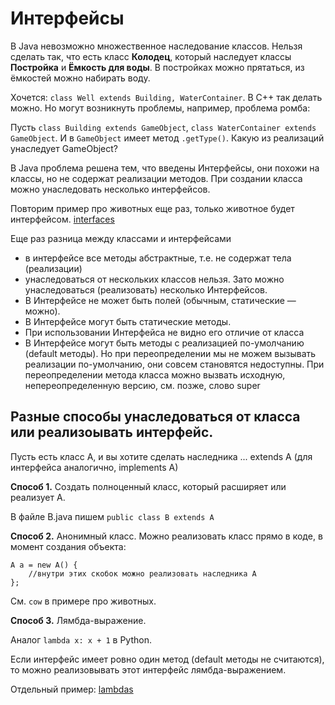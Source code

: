 # Интерфейсы

В Java невозможно множественное наследование классов. Нельзя сделать так, что есть класс **Колодец**, который наследует классы **Постройка** и **Ёмкость для воды**. В постройках можно прятаться, из ёмкостей можно набирать воду.

Хочется: `class Well extends Building, WaterContainer`.  В C++ так делать можно. Но могут возникнуть проблемы, например, проблема ромба:

Пусть `class Building extends GameObject`, `class WaterContainer extends GameObject`. И в `GameObject` имеет метод `.getType()`. Какую из реализаций унаследует GameObject?

В Java проблема решена тем, что введены Интерфейсы, они похожи на классы, но не содержат реализации методов. При создании класса можно унаследовать несколько интерфейсов.

Повторим пример про животных еще раз, только животное будет интерфейсом. [interfaces](https://github.com/iposov/students-site/tree/master/22spring/prog_tech/src/ru/spbu/arts/oop/interfaces)

Еще раз разница между классами и интерфейсами
- в интерфейсе все методы абстрактные, т.е. не содержат тела (реализации)
- унаследоваться от нескольких классов нельзя. Зато можно унаследоваться (реализовать) несколько Интерфейсов.
- В Интерфейсе не может быть полей (обычным, статические — можно).
- В Интерфейсе могут быть статические методы.
- При использовании Интерфейса не видно его отличие от класса
- В Интерфейсе могут быть методы с реализацией по-умолчанию (default методы). Но при переопределении мы не можем вызывать реализации по-умолчанию, они совсем становятся недоступны. При переопределении метода класса можно вызвать исходную, непереопределенную версию, см. позже, слово super

## Разные способы унаследоваться от класса или реализоывать интерфейс.

Пусть есть класс A, и вы хотите сделать наследника
... extends A (для интерфейса аналогично, implements A)

**Способ 1.** Создать полноценный класс, который расширяет или реализует A.

В файле B.java пишем `public class B extends A`

**Способ 2.** Анонимный класс. Можно реализовать класс прямо в коде, в момент создания объекта:

```
A a = new A() {
    //внутри этих скобок можно реализовать наследника A
};
```

См. `cow` в примере про животных.

**Способ 3.** Лямбда-выражение. 

Аналог `lambda x: x + 1` в Python.

Если интерфейс имеет ровно один метод (default методы не считаются), то можно реализовывать этот интерфейс лямбда-выражением.

Отдельный пример: [lambdas](https://github.com/iposov/students-site/tree/master/22spring/prog_tech/src/ru/spbu/arts/lambdas)

